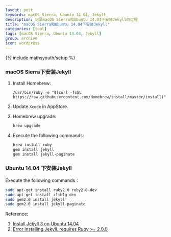 ```yaml
---
layout: post
keywords: macOS Sierra, Ubuntu 14.04, Jekyll
description: 记录macOS Sierra和Ubuntu 14.04下安装Jekyll的过程
title: "macOS Sierra和Ubuntu 14.04下安装Jekyll"
categories: [tool]
tags: [macOS Sierra, Ubuntu 14.04, Jekyll]
group: archive
icon: wordpress
---
```

{% include mathsyouth/setup %}


### macOS Sierra下安装Jekyll

1. Install Homebrew:<br>

   ```
   /usr/bin/ruby -e "$(curl -fsSL https://raw.githubusercontent.com/Homebrew/install/master/install)"
   ```

1. Update `Xcode` in AppStore.
1. Homebrew upgrade:<br>

   ```bash
   brew upgrade
   ```

1. Execute the following commands:<br>

   ```bash
   brew install ruby
   gem install jekyll
   gem install jekyll-paginate
   ```

### Ubuntu 14.04 下安装Jekyll

Execute the following commands：

```bash
sudo apt-get install ruby2.0 ruby2.0-dev
sudo apt-get install zlib1g-dev
sudo gem2.0 install jekyll
sudo gem2.0 install jekyll-paginate
```

Reference:

1. [Install Jekyll 3 on Ubuntu 14.04](http://www.antoniocoratelli.eu/articles/2016-08/install-jekyll-3-on-ubuntu-14-04/)
1. [Error installing Jekyll, requires Ruby >= 2.0.0](http://stackoverflow.com/questions/33503796/error-installing-jekyll-requires-ruby-2-0-0/41093376#41093376)
